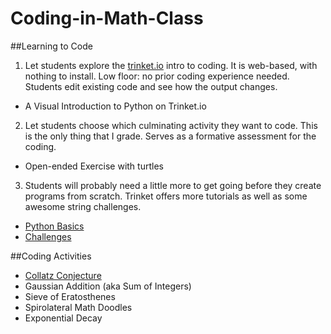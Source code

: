 # Coding-in-Math-Class

##Learning to Code

1. Let students explore the [trinket.io](https://trinket.io) intro to coding. It is web-based, with nothing to install. Low floor: no prior coding experience needed. Students edit existing code and see how the output changes. 
  - A Visual Introduction to Python on Trinket.io
2. Let students choose which culminating activity they want to code. This is the only thing that I grade. Serves as a formative assessment for the coding. 
  - Open-ended Exercise with turtles
3. Students will probably need a little more to get going before they create programs from scratch. Trinket offers more tutorials as well as some awesome string challenges. 
  - [Python Basics](https://docs.trinket.io/getting-started-with-python#/welcome/where-we-ll-go)
  - [Challenges](https://hourofpython.com/#string-challenges)

##Coding Activities
- [Collatz Conjecture](Collatz-Conjecture.md)
- Gaussian Addition (aka Sum of Integers)
- Sieve of Eratosthenes
- Spirolateral Math Doodles
- Exponential Decay
